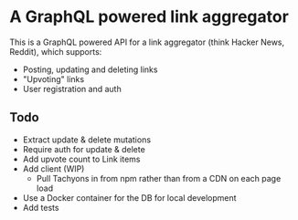 # A GraphQL powered link aggregator

This is a GraphQL powered API for a link aggregator (think Hacker News, Reddit), which supports:

- Posting, updating and deleting links
- "Upvoting" links
- User registration and auth

## Todo

- Extract update & delete mutations
- Require auth for update & delete
- Add upvote count to Link items
- Add client (WIP)
  - Pull Tachyons in from npm rather than from a CDN on each page load
- Use a Docker container for the DB for local development
- Add tests

